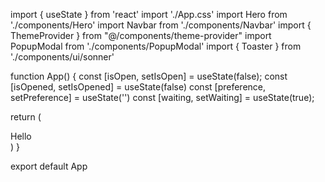 import { useState } from 'react'
import './App.css'
import Hero from './components/Hero'
import Navbar from './components/Navbar'
import { ThemeProvider } from "@/components/theme-provider"
import PopupModal from './components/PopupModal'
import { Toaster } from './components/ui/sonner'

function App() {
  const [isOpen, setIsOpen] = useState(false);
  const [isOpened, setIsOpened] = useState(false)
  const [preference, setPreference] = useState('')
  const [waiting, setWaiting] = useState(true);

  return (
    <ThemeProvider defaultTheme="dark" storageKey="vite-ui-theme">
      <Toaster />
      <div className='w-[100%] min-h-screen '>
        <Navbar isOpened={isOpened} preference={preference} setPreference={setPreference} waiting={waiting} />
        <Hero setIsOpen={setIsOpen} isOpen={isOpened} waiting={waiting} setWaiting={setWaiting} />
        <PopupModal setPreference={setPreference} isOpen={isOpen} setIsOpen={setIsOpen} setIsOpened={setIsOpened} isOpened={isOpened} />
        Hello
      </div>
    </ThemeProvider>
  )
}

export default App

